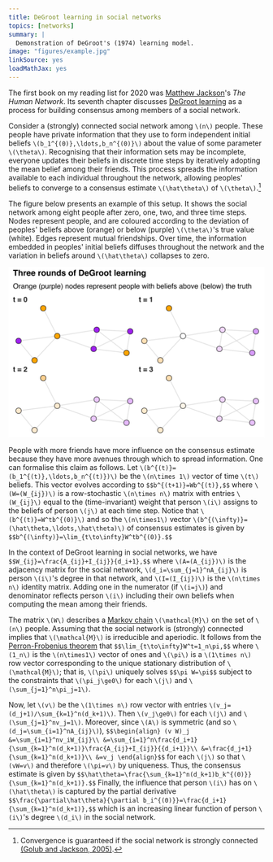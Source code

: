 ```yaml
---
title: DeGroot learning in social networks
topics: [networks]
summary: |
  Demonstration of DeGroot's (1974) learning model.
image: "figures/example.jpg"
linkSource: yes
loadMathJax: yes
---
```


The first book on my reading list for 2020 was [Matthew Jackson](https://web.stanford.edu/~jacksonm/)'s *The Human Network*.
Its seventh chapter discusses [DeGroot learning](https://en.wikipedia.org/wiki/DeGroot_learning) as a process for building consensus among members of a social network.

Consider a (strongly) connected social network among `\(n\)` people.
These people have private information that they use to form independent initial beliefs `\(b_1^{(0)},\ldots,b_n^{(0)}\)` about the value of some parameter `\(\theta\)`.
Recognising that their information sets may be incomplete, everyone updates their beliefs in discrete time steps by iteratively adopting the mean belief among their friends.
This process spreads the information available to each individual throughout the network, allowing peoples' beliefs to converge to a consensus estimate `\(\hat\theta\)` of `\(\theta\)`.[^connected]

[^connected]: Convergence is guaranteed if the social network is strongly connected [(Golub and Jackson, 2005)](https://doi.org/10.1257/mic.2.1.112).

The figure below presents an example of this setup.
It shows the social network among eight people after zero, one, two, and three time steps.
Nodes represent people, and are coloured according to the deviation of peoples' beliefs above (orange) or below (purple) `\(\theta\)`'s true value (white).
Edges represent mutual friendships.
Over time, the information embedded in peoples' initial beliefs diffuses throughout the network and the variation in beliefs around `\(\hat\theta\)` collapses to zero.

![](figures/example-1.svg)

People with more friends have more influence on the consensus estimate because they have more avenues through which to spread information.
One can formalise this claim as follows.
Let `\(b^{(t)}=(b_1^{(t)},\ldots,b_n^{(t)})\)` be the `\(n\times 1\)` vector of time `\(t\)` beliefs.
This vector evolves according to
`$$b^{(t+1)}=Wb^{(t)},$$`
where `\(W=(W_{ij})\)` is a row-stochastic `\(n\times n\)` matrix with entries `\(W_{ij}\)` equal to the (time-invariant) weight that person `\(i\)` assigns to the beliefs of person `\(j\)` at each time step.
Notice that `\(b^{(t)}=W^tb^{(0)}\)` and so the `\(n\times1\)` vector `\(b^{(\infty)}=(\hat\theta,\ldots,\hat\theta)\)` of consensus estimates is given by
`$$b^{(\infty)}=\lim_{t\to\infty}W^tb^{(0)}.$$`

In the context of DeGroot learning in social networks, we have
`$$W_{ij}=\frac{A_{ij}+I_{ij}}{d_i+1},$$`
where `\(A=(A_{ij})\)` is the adjacency matrix for the social network,
`\(d_i=\sum_{j=1}^nA_{ij}\)` is person `\(i\)`'s degree in that network,
and `\(I=(I_{ij})\)` is the `\(n\times n\)` identity matrix.
Adding one in the numerator (if `\(i=j\)`) and denominator reflects person `\(i\)` including their own beliefs when computing the mean among their friends.

The matrix `\(W\)` describes a [Markov chain](https://en.wikipedia.org/wiki/Markov_chain) `\(\mathcal{M}\)` on the set of `\(n\)` people.
Assuming that the social network is (strongly) connected implies that `\(\mathcal{M}\)` is irreducible and aperiodic.
It follows from the [Perron-Frobenius theorem](https://en.wikipedia.org/wiki/Perron–Frobenius_theorem) that
`$$\lim_{t\to\infty}W^t=1_n\pi,$$`
where `\(1_n\)` is the `\(n\times1\)` vector of ones and `\(\pi\)` is a `\(1\times n\)` row vector corresponding to the unique stationary distribution of `\(\mathcal{M}\)`; that is, `\(\pi\)` uniquely solves
`$$\pi W=\pi$$`
subject to the constraints that `\(\pi_j\ge0\)` for each `\(j\)` and `\(\sum_{j=1}^n\pi_j=1\)`.

Now, let `\(v\)` be the `\(1\times n\)` row vector with entries `\(v_j=(d_j+1)/\sum_{k=1}^n(d_k+1)\)`.
Then `\(v_j\ge0\)` for each `\(j\)` and `\(\sum_{j=1}^nv_j=1\)`.
Moreover, since `\(A\)` is symmetric (and so `\(d_j=\sum_{i=1}^nA_{ij}\)`),
`$$\begin{align}
(v W)_j
&=\sum_{i=1}^nv_iW_{ij}\\
&=\sum_{i=1}^n\frac{d_i+1}{\sum_{k=1}^n(d_k+1)}\frac{A_{ij}+I_{ij}}{{d_i+1}}\\
&=\frac{d_j+1}{\sum_{k=1}^n(d_k+1)}\\
&=v_j
\end{align}$$`
for each `\(j\)` so that `\(vW=v\)` and therefore `\(\pi=v\)` by uniqueness.
Thus, the consensus estimate is given by
`$$\hat\theta=\frac{\sum_{k=1}^n(d_k+1)b_k^{(0)}}{\sum_{k=1}^n(d_k+1)}.$$`
Finally, the influence that person `\(i\)` has on `\(\hat\theta\)` is captured by the partial derivative
`$$\frac{\partial\hat\theta}{\partial b_i^{(0)}}=\frac{d_i+1}{\sum_{k=1}^n(d_k+1)},$$`
which is an increasing linear function of person `\(i\)`'s degree `\(d_i\)` in the social network.

